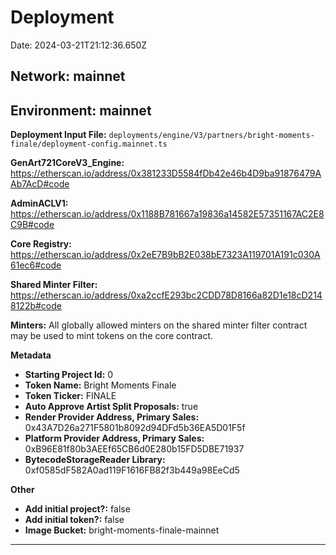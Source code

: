 
# Deployment

Date: 2024-03-21T21:12:36.650Z

## **Network:** mainnet

## **Environment:** mainnet

**Deployment Input File:** `deployments/engine/V3/partners/bright-moments-finale/deployment-config.mainnet.ts`

**GenArt721CoreV3_Engine:** https://etherscan.io/address/0x381233D5584fDb42e46b4D9ba91876479AAb7AcD#code

**AdminACLV1:** https://etherscan.io/address/0x1188B781667a19836a14582E57351167AC2E8C9B#code

**Core Registry:** https://etherscan.io/address/0x2eE7B9bB2E038bE7323A119701A191c030A61ec6#code

**Shared Minter Filter:** https://etherscan.io/address/0xa2ccfE293bc2CDD78D8166a82D1e18cD2148122b#code

**Minters:** All globally allowed minters on the shared minter filter contract may be used to mint tokens on the core contract.

**Metadata**

- **Starting Project Id:** 0
- **Token Name:** Bright Moments Finale
- **Token Ticker:** FINALE
- **Auto Approve Artist Split Proposals:** true
- **Render Provider Address, Primary Sales:** 0x43A7D26a271F5801b8092d94DFd5b36EA5D01F5f
- **Platform Provider Address, Primary Sales:** 0xB96E81f80b3AEEf65CB6d0E280b15FD5DBE71937
- **BytecodeStorageReader Library:** 0xf0585dF582A0ad119F1616FB82f3b449a98EeCd5

**Other**

- **Add initial project?:** false
- **Add initial token?:** false
- **Image Bucket:** bright-moments-finale-mainnet

---

